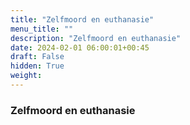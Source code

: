 ```yaml
---
title: "Zelfmoord en euthanasie"
menu_title: ""
description: "Zelfmoord en euthanasie"
date: 2024-02-01 06:00:01+00:45
draft: False
hidden: True
weight:
---
```

### Zelfmoord en euthanasie


